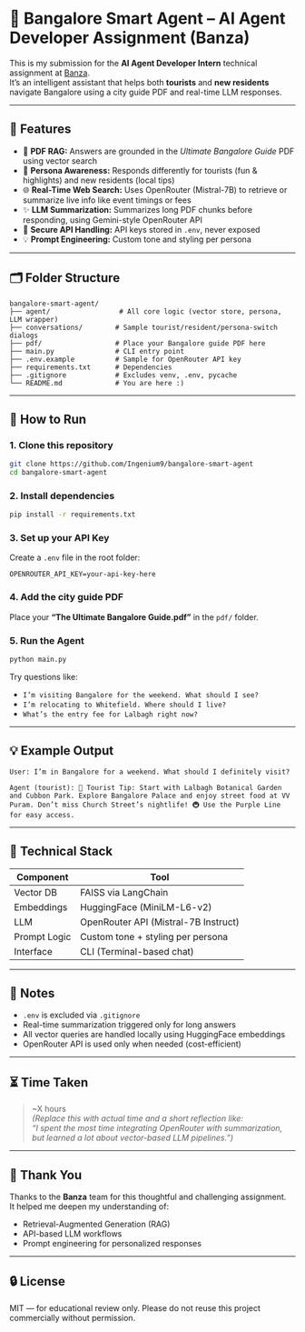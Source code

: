 # 🧠 Bangalore Smart Agent – AI Agent Developer Assignment (Banza)

This is my submission for the **AI Agent Developer Intern** technical assignment at [Banza](https://www.banza.xyz/).  
It’s an intelligent assistant that helps both **tourists** and **new residents** navigate Bangalore using a city guide PDF and real-time LLM responses.

---

## 🔧 Features

- 📄 **PDF RAG:** Answers are grounded in the _Ultimate Bangalore Guide_ PDF using vector search
- 🧍 **Persona Awareness:** Responds differently for tourists (fun & highlights) and new residents (local tips)
- 🌐 **Real-Time Web Search:** Uses OpenRouter (Mistral-7B) to retrieve or summarize live info like event timings or fees
- ✨ **LLM Summarization:** Summarizes long PDF chunks before responding, using Gemini-style OpenRouter API
- 🔐 **Secure API Handling:** API keys stored in `.env`, never exposed
- 💡 **Prompt Engineering:** Custom tone and styling per persona

---

## 🗂 Folder Structure

```
bangalore-smart-agent/
├── agent/                 # All core logic (vector store, persona, LLM wrapper)
├── conversations/        # Sample tourist/resident/persona-switch dialogs
├── pdf/                  # Place your Bangalore guide PDF here
├── main.py               # CLI entry point
├── .env.example          # Sample for OpenRouter API key
├── requirements.txt      # Dependencies
├── .gitignore            # Excludes venv, .env, pycache
└── README.md             # You are here :)
```

---

## 🚀 How to Run

### 1. Clone this repository

```bash
git clone https://github.com/Ingenium9/bangalore-smart-agent
cd bangalore-smart-agent
```

### 2. Install dependencies

```bash
pip install -r requirements.txt
```

### 3. Set up your API Key

Create a `.env` file in the root folder:

```env
OPENROUTER_API_KEY=your-api-key-here
```

### 4. Add the city guide PDF

Place your **“The Ultimate Bangalore Guide.pdf”** in the `pdf/` folder.

### 5. Run the Agent

```bash
python main.py
```

Try questions like:

- `I’m visiting Bangalore for the weekend. What should I see?`
- `I’m relocating to Whitefield. Where should I live?`
- `What’s the entry fee for Lalbagh right now?`

---

## 💡 Example Output

```text
User: I’m in Bangalore for a weekend. What should I definitely visit?

Agent (tourist): 🌆 Tourist Tip: Start with Lalbagh Botanical Garden and Cubbon Park. Explore Bangalore Palace and enjoy street food at VV Puram. Don’t miss Church Street’s nightlife! 🚇 Use the Purple Line for easy access.
```

---

## 🧠 Technical Stack

| Component    | Tool                                 |
| ------------ | ------------------------------------ |
| Vector DB    | FAISS via LangChain                  |
| Embeddings   | HuggingFace (MiniLM-L6-v2)           |
| LLM          | OpenRouter API (Mistral-7B Instruct) |
| Prompt Logic | Custom tone + styling per persona    |
| Interface    | CLI (Terminal-based chat)            |

---

## 📌 Notes

- `.env` is excluded via `.gitignore`
- Real-time summarization triggered only for long answers
- All vector queries are handled locally using HuggingFace embeddings
- OpenRouter API is used only when needed (cost-efficient)

---

## ⏳ Time Taken

> ~X hours  
> _(Replace this with actual time and a short reflection like:  
> “I spent the most time integrating OpenRouter with summarization, but learned a lot about vector-based LLM pipelines.”)_

---

## 🙏 Thank You

Thanks to the **Banza** team for this thoughtful and challenging assignment.  
It helped me deepen my understanding of:

- Retrieval-Augmented Generation (RAG)
- API-based LLM workflows
- Prompt engineering for personalized responses

---

## 🔒 License

MIT — for educational review only. Please do not reuse this project commercially without permission.
